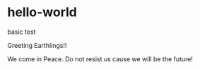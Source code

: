 # hello-world
basic test

Greeting Earthlings!!

We come in Peace. Do not resist us cause we will be the future!
